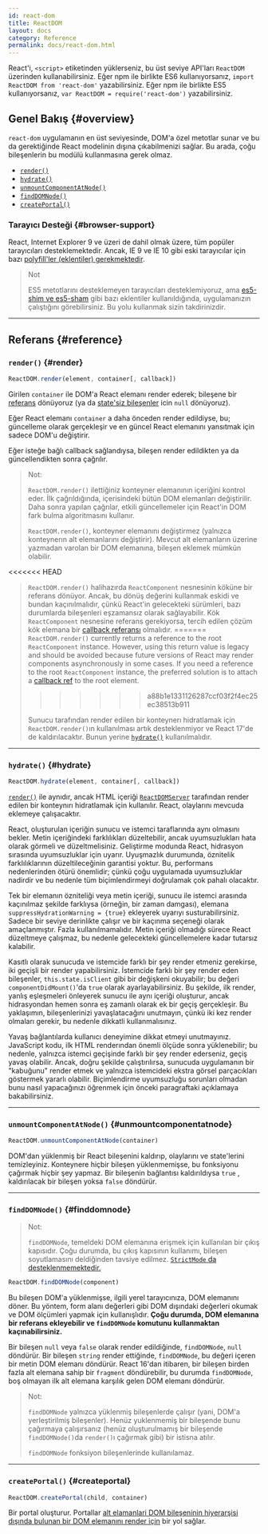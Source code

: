 ```yaml
---
id: react-dom
title: ReactDOM
layout: docs
category: Reference
permalink: docs/react-dom.html
---
```


React'i, `<script>` etiketinden yüklerseniz, bu üst seviye API'ları `ReactDOM` üzerinden kullanabilirsiniz. Eğer npm ile birlikte ES6 kullanıyorsanız, `import ReactDOM from 'react-dom'` yazabilirsiniz. Eğer npm ile birlikte ES5 kullanıyorsanız, `var ReactDOM = require('react-dom')` yazabilirsiniz.

## Genel Bakış {#overview}

`react-dom` uygulamanın en üst seviyesinde, DOM'a özel metotlar sunar ve bu da gerektiğinde React modelinin dışına çıkabilmenizi sağlar. Bu arada, çoğu bileşenlerin bu modülü kullanmasına gerek olmaz.

- [`render()`](#render)
- [`hydrate()`](#hydrate)
- [`unmountComponentAtNode()`](#unmountcomponentatnode)
- [`findDOMNode()`](#finddomnode)
- [`createPortal()`](#createportal)

### Tarayıcı Desteği {#browser-support}


React, Internet Explorer 9 ve üzeri de dahil olmak üzere, tüm popüler tarayıcıları desteklemektedir. Ancak, IE 9 ve IE 10 gibi eski tarayıcılar için bazı [polyfill'ler (eklentiler) gerekmektedir](/docs/javascript-environment-requirements.html).

> Not
>
> ES5 metotlarını desteklemeyen tarayıcıları desteklemiyoruz, ama [es5-shim ve es5-sham](https://github.com/es-shims/es5-shim) gibi bazı eklentiler kullanıldığında, uygulamanızın çalıştığını görebilirsiniz. Bu yolu kullanmak sizin takdirinizdir.

* * *

## Referans {#reference}

### `render()` {#render}

```javascript
ReactDOM.render(element, container[, callback])
```

Girilen `container` ile DOM'a React elemanı render ederek; bileşene bir [referans](/docs/more-about-refs.html) dönüyoruz (ya da [state'siz bileşenler](/docs/components-and-props.html#function-and-class-components) icin `null` dönüyoruz).


Eğer React elemanı `container` a daha önceden render edildiyse, bu; güncelleme olarak gerçekleşir ve en güncel React elemanını yansıtmak için sadece DOM'u değiştirir.

Eğer isteğe bağlı callback sağlandıysa, bileşen render edildikten ya da güncellendikten sonra çağrılır.

> Not:
>
> `ReactDOM.render()` ilettiğiniz konteyner elemanının içeriğini kontrol eder. İlk çağrıldığında, içerisindeki bütün DOM elemanları değiştirilir. Daha sonra yapılan çağrılar, etkili güncellemeler için React'in DOM fark bulma algoritmasını kullanır.
>
> `ReactDOM.render()`, konteyner elemanını değiştirmez (yalnızca konteynerın alt elemanlarını değiştirir). Mevcut alt elemanların üzerine yazmadan varolan bir DOM elemanına, bileşen eklemek mümkün olabilir.
>
<<<<<<< HEAD
> `ReactDOM.render()` halihazırda `ReactComponent` nesnesinin köküne bir referans dönüyor. Ancak, bu dönüş değerini kullanmak eskidi
> ve bundan kaçınılmalıdır, çünkü React'in gelecekteki sürümleri, bazı durumlarda bileşenleri eşzamansız olarak sağlayabilir. Kök `ReactComponent` nesnesine referans gerekiyorsa, tercih edilen çözüm kök elemana bir [callback referansı](/docs/more-about-refs.html#the-ref-callback-attribute) olmalıdır.
=======
> `ReactDOM.render()` currently returns a reference to the root `ReactComponent` instance. However, using this return value is legacy
> and should be avoided because future versions of React may render components asynchronously in some cases. If you need a reference to the root `ReactComponent` instance, the preferred solution is to attach a
> [callback ref](/docs/refs-and-the-dom.html#callback-refs) to the root element.
>>>>>>> a88b1e1331126287ccf03f2f4ec25ec38513b911
>
> Sunucu tarafından render edilen bir konteynerı hidratlamak için `ReactDOM.render()`ın kullanılması artık desteklenmiyor ve React 17'de de kaldırılacaktır. Bunun yerine [`hydrate()`](#hydrate) kullanılmalıdır.
* * *

### `hydrate()` {#hydrate}

```javascript
ReactDOM.hydrate(element, container[, callback])
```

[`render()`](#render) ile aynıdır, ancak HTML içeriği [`ReactDOMServer`](/docs/react-dom-server.html) tarafından render edilen bir konteynırı hidratlamak için kullanılır. React, olaylarını mevcuda eklemeye çalışacaktır.

React, oluşturulan içeriğin sunucu ve istemci taraflarında aynı olmasını bekler. Metin içeriğindeki farklılıkları düzeltebilir, ancak uyumsuzlukları hata olarak görmeli ve düzeltmelisiniz. Geliştirme modunda React, hidrasyon sırasında uyumsuzluklar için uyarır. Uyuşmazlık durumunda, öznitelik farklılıklarının düzeltileceğinin garantisi yoktur. Bu, performans nedenlerinden ötürü önemlidir; çünkü çoğu uygulamada uyumsuzluklar nadirdir ve bu nedenle tüm biçimlendirmeyi doğrulamak çok pahalı olacaktır.

Tek bir elemanın özniteliği veya metin içeriği, sunucu ile istemci arasında kaçınılmaz şekilde farklıysa (örneğin, bir zaman damgası), elemana `suppressHydrationWarning = {true}` ekleyerek uyarıyı susturabilirsiniz. Sadece bir seviye derinlikte çalışır ve bir kaçınma seçeneği olarak amaçlanmıştır. Fazla kullanılmamalıdır. Metin içeriği olmadığı sürece React düzeltmeye çalışmaz, bu nedenle gelecekteki güncellemelere kadar tutarsız kalabilir.

Kasıtlı olarak sunucuda ve istemcide farklı bir şey render etmeniz gerekirse, iki geçişli bir render yapabilirsiniz. İstemcide farklı bir şey render eden bileşenler, `this.state.isClient` gibi bir değişkeni okuyabilir; bu değeri `componentDidMount()`'da `true` olarak ayarlayabilirsiniz. Bu şekilde, ilk render, yanlış eşleşmeleri önleyerek sunucu ile aynı içeriği oluşturur, ancak hidrasyondan hemen sonra eş zamanlı olarak ek bir geçiş gerçekleşir. Bu yaklaşımın, bileşenlerinizi yavaşlatacağını unutmayın, çünkü iki kez render olmaları gerekir, bu nedenle dikkatli kullanmalısınız.

Yavaş bağlantılarda kullanıcı deneyimine dikkat etmeyi unutmayınız. JavaScript kodu, ilk HTML renderından önemli ölçüde sonra yüklenebilir; bu nedenle, yalnızca istemci geçişinde farklı bir şey render ederseniz, geçiş yavaş olabilir. Ancak, doğru şekilde çalıştırılırsa, sunucuda uygulamanın bir "kabuğunu" render etmek ve yalnızca istemcideki ekstra görsel parçacıkları göstermek yararlı olabilir. Biçimlendirme uyumsuzluğu sorunları olmadan bunu nasıl yapacağınızı öğrenmek için önceki paragraftaki açıklamaya bakabilirsiniz.

* * *

### `unmountComponentAtNode()` {#unmountcomponentatnode}

```javascript
ReactDOM.unmountComponentAtNode(container)
```

DOM'dan yüklenmiş bir React bileşenini kaldırıp, olaylarını ve state'lerini temizleyiniz. Konteynere hiçbir bileşen yüklenmemişse, bu fonksiyonu çağırmak hiçbir şey yapmaz. Bir bileşenin bağlantısı kaldırıldıysa `true` , kaldırılacak bir bileşen yoksa `false` döndürür.
* * *

### `findDOMNode()` {#finddomnode}

> Not:
>
> `findDOMNode`, temeldeki DOM elemanına erişmek için kullanılan bir çıkış kapısıdır. Çoğu durumda, bu çıkış kapısının kullanımı, bileşen soyutlamasını deldiğinden tavsiye edilmez. [`StrictMode` da desteklenmemektedir.](/docs/strict-mode.html#warning-about-deprecated-finddomnode-usage)

```javascript
ReactDOM.findDOMNode(component)
```
Bu bileşen DOM'a yüklenmişse, ilgili yerel tarayıcınıza, DOM elemanını döner. Bu yöntem, form alanı değerleri gibi DOM dışındaki değerleri okumak ve DOM ölçümleri yapmak için kullanışlıdır. **Çoğu durumda, DOM elemanına bir referans ekleyebilir ve `findDOMNode` komutunu kullanmaktan kaçınabilirsiniz.**

Bir bileşen `null` veya `false` olarak render edildiğinde, `findDOMNode`, `null` döndürür. Bir bileşen `string` render ettiğinde, `findDOMNode`, bu değeri içeren bir metin DOM elemanı döndürür. React 16'dan itibaren, bir bileşen birden fazla alt elemana sahip bir `fragment` döndürebilir, bu durumda `findDOMNode`, boş olmayan ilk alt elemana karşılık gelen DOM elemanı döndürür.

> Not:
>
> `findDOMNode` yalnızca yüklenmiş bileşenlerde çalışır (yani, DOM'a yerleştirilmiş bileşenler). Henüz yuklenmemiş bir bileşende bunu çağırmaya çalışırsanız (henüz oluşturulmamış bir bileşende `findDOMNode()`da `render()`ı çağırmak gibi) bir istisna atılır.
>
> `findDOMNode` fonksiyon bileşenlerinde kullanılamaz.

* * *

### `createPortal()` {#createportal}

```javascript
ReactDOM.createPortal(child, container)
```

Bir portal oluşturur. Portallar [alt elamanlari DOM bileşeninin hiyerarşisi dışında bulunan bir DOM elemanını render için](/docs/portals.html) bir yol sağlar.
